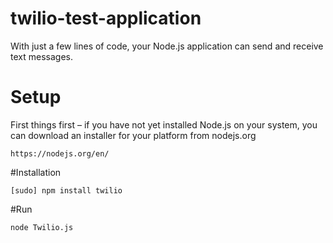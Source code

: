# twilio-test-application
With just a few lines of code, your Node.js application can send and receive text messages.

# Setup
First things first – if you have not yet installed Node.js on your system, you can download an installer for your platform from nodejs.org

`https://nodejs.org/en/`

#Installation

`[sudo] npm install twilio`

#Run

`node Twilio.js`